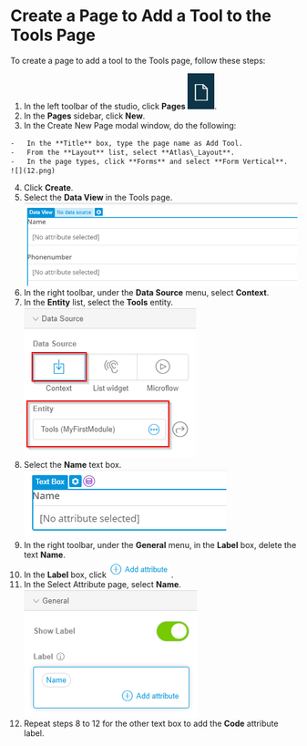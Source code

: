 # Create a Page to Add a Tool to the Tools Page

To create a page to add a tool to the Tools page, follow these steps:

1.   In the left toolbar of the studio, click **Pages** ![](Page.png). 
2.   In the **Pages** sidebar, click **New**. 
3.   In the Create New Page modal window, do the following: 

    -   In the **Title** box, type the page name as Add Tool.
    -   From the **Layout** list, select **Atlas\_Layout**.
    -   In the page types, click **Forms** and select **Form Vertical**.
    ![](12.png)

4.   Click **Create**. 
5.   Select the **Data View** in the Tools page. ![](13.png) 
6.   In the right toolbar, under the **Data Source** menu, select **Context**. 
7.   In the **Entity** list, select the **Tools** entity. ![](14.png) 
8.   Select the **Name** text box. ![](15.png) 
9.   In the right toolbar, under the **General** menu, in the **Label** box, delete the text **Name**. 
10.  In the **Label** box, click ![](6.png). 
11.  In the Select Attribute page, select **Name**. ![](16.png) 
12.  Repeat steps 8 to 12 for the other text box to add the **Code** attribute label. 

